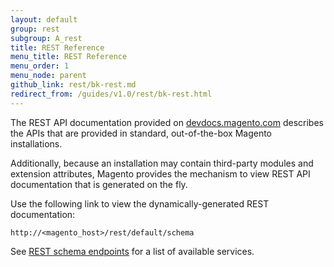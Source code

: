 ```yaml
---
layout: default
group: rest
subgroup: A_rest
title: REST Reference
menu_title: REST Reference
menu_order: 1
menu_node: parent
github_link: rest/bk-rest.md
redirect_from: /guides/v1.0/rest/bk-rest.html
---
```


The REST API documentation provided on [devdocs.magento.com](http://devdocs.magento.com) describes the APIs that are provided in standard, out-of-the-box Magento installations. 

Additionally, because an installation may contain third-party modules and extension attributes, Magento provides the mechanism to view REST API documentation that is generated on the fly.

Use the following link to view the dynamically-generated REST documentation:

`http://<magento_host>/rest/default/schema`

See <a href="{{ site.gdeurl }}/rest/rest_endpoints.html">REST schema endpoints</a> for a list of available services.
